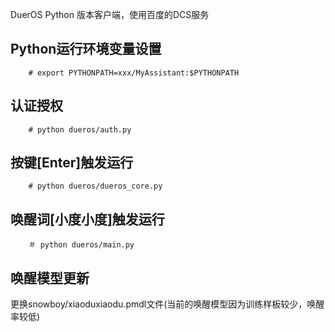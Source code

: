 DuerOS Python 版本客户端，使用百度的DCS服务

## Python运行环境变量设置
        # export PYTHONPATH=xxx/MyAssistant:$PYTHONPATH

## 认证授权
        # python dueros/auth.py
## 按键[Enter]触发运行
        # python dueros/dueros_core.py       
## 唤醒词[小度小度]触发运行
        ＃ python dueros/main.py

## 唤醒模型更新
更换snowboy/xiaoduxiaodu.pmdl文件(当前的唤醒模型因为训练样板较少，唤醒率较低)